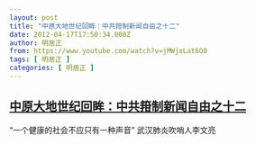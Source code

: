 ```yaml
---
layout: post
title: "中原大地世纪回眸：中共箝制新闻自由之十二"
date: 2012-04-17T17:50:34.000Z
author: 明居正
from: https://www.youtube.com/watch?v=jMWjeLat6O0
tags: [ 明居正 ]
categories: [ 明居正 ]
---
```

<!--1334685034000-->
[中原大地世纪回眸：中共箝制新闻自由之十二](https://www.youtube.com/watch?v=jMWjeLat6O0)
------

<div>
“一个健康的社会不应只有一种声音” 武汉肺炎吹哨人李文亮
</div>
